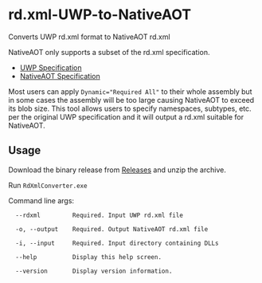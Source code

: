 # rd.xml-UWP-to-NativeAOT
Converts UWP rd.xml format to NativeAOT rd.xml

NativeAOT only supports a subset of the rd.xml specification.
 * [UWP Specification](https://docs.microsoft.com/en-us/windows/uwp/dotnet-native/runtime-directives-rd-xml-configuration-file-reference)
 * [NativeAOT Specification](https://github.com/dotnet/runtimelab/blob/feature/NativeAOT/docs/using-nativeaot/rd-xml-format.md)
 
Most users can apply ```Dynamic="Required All"``` to their whole assembly but in some cases the assembly will be too large causing NativeAOT to exceed its blob size. This tool allows users to specify namespaces, subtypes, etc. per the original UWP specification and it will output a rd.xml suitable for NativeAOT.
 
## Usage

Download the binary release from [Releases](https://github.com/tomcashman/rd.xml-UWP-to-NativeAOT/releases) and unzip the archive.

Run ```RdXmlConverter.exe```

Command line args:

```
  --rdxml         Required. Input UWP rd.xml file

  -o, --output    Required. Output NativeAOT rd.xml file

  -i, --input     Required. Input directory containing DLLs

  --help          Display this help screen.

  --version       Display version information.
```
